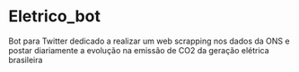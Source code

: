 # Eletrico_bot
Bot para Twitter dedicado a realizar um web scrapping nos dados da ONS e postar diariamente a evolução na emissão de CO2 da geração elétrica brasileira
